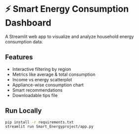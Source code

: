 # ⚡ Smart Energy Consumption Dashboard

A Streamlit web app to visualize and analyze household energy consumption data.

## Features
- Interactive filtering by region
- Metrics like average & total consumption
- Income vs energy scatterplot
- Appliance-wise consumption chart
- Smart recommendations
- Downloadable tips file

## Run Locally
```bash
pip install -r requirements.txt
streamlit run Smart_Energyproject/app.py
